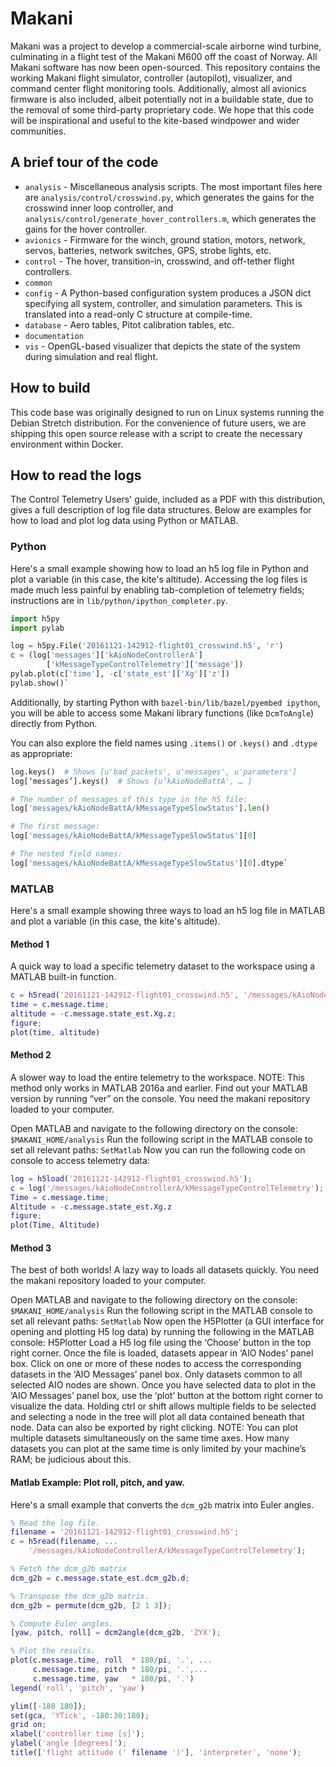 # Makani

Makani was a project to develop a commercial-scale airborne wind turbine, culminating in
a flight test of the Makani M600 off the coast of Norway. All Makani software has now been
open-sourced. This repository contains the working Makani flight simulator, controller (autopilot),
visualizer, and command center flight monitoring tools. Additionally, almost all avionics firmware
is also included, albeit potentially not in a buildable state, due to the removal of some
third-party proprietary code. We hope that this code will be inspirational and useful to the
kite-based windpower and wider communities.

## A brief tour of the code

 * `analysis` - Miscellaneous analysis scripts. The most important files here
   are `analysis/control/crosswind.py`, which generates the gains for the
   crosswind inner loop controller, and
   `analysis/control/generate_hover_controllers.m`, which generates the gains
   for the hover controller.
 * `avionics` - Firmware for the winch, ground station, motors, network, servos, batteries,
   network switches, GPS, strobe lights, etc.
 * `control` - The hover, transition-in, crosswind, and off-tether flight controllers.
 * `common`
 * `config` - A Python-based configuration system produces a JSON dict
   specifying all system, controller, and simulation parameters. This is
   translated into a read-only C structure at compile-time.
 * `database` - Aero tables, Pitot calibration tables, etc.
 * `documentation`
 * `vis` - OpenGL-based visualizer that depicts the state of the system during
   simulation and real flight.

## How to build

This code base was originally designed to run on Linux systems running the Debian Stretch
distribution. For the convenience of future users, we are shipping this open source release
with a script to create the necessary environment within Docker.

## How to read the logs

The Control Telemetry Users' guide, included as a PDF with this distribution, gives a full
description of log file data structures. Below are examples for how to load and plot log data
using Python or MATLAB.

### Python
Here's a small example showing how to load an h5 log file in Python and plot a variable (in this case, the kite's altitude). Accessing the log files is made much less painful by enabling tab-completion of telemetry fields; instructions are in `lib/python/ipython_completer.py`.

```python
import h5py
import pylab

log = h5py.File('20161121-142912-flight01_crosswind.h5', 'r')
c = (log['messages']['kAioNodeControllerA']
        ['kMessageTypeControlTelemetry']['message'])
pylab.plot(c['time'], -c['state_est']['Xg']['z'])
pylab.show()`
```

Additionally, by starting Python with `bazel-bin/lib/bazel/pyembed ipython`, you will be able to access some Makani library functions (like `DcmToAngle`) directly from Python.

You can also explore the field names using `.items()` or `.keys()` and `.dtype` as appropriate:

```python
log.keys()  # Shows [u'bad_packets', u'messages', u'parameters']
log[‘messages’].keys()  # Shows [u’kAioNodeBattA', … ]

# The number of messages of this type in the h5 file:
log['messages/kAioNodeBattA/kMessageTypeSlowStatus'].len()

# The first message:
log['messages/kAioNodeBattA/kMessageTypeSlowStatus'][0]

# The nested field names:
log['messages/kAioNodeBattA/kMessageTypeSlowStatus'][0].dtype`
```

### MATLAB
Here's a small example showing three ways to load an h5 log file in MATLAB and plot a variable (in this case, the kite's altitude).

#### Method 1
A quick way to load a specific telemetry dataset to the workspace using a MATLAB built-in function.

```matlab
c = h5read('20161121-142912-flight01_crosswind.h5', '/messages/kAioNodeControllerA/kMessageTypeControlTelemetry');
time = c.message.time;
altitude = -c.message.state_est.Xg.z;
figure;
plot(time, altitude)
```

#### Method 2
A slower way to load the entire telemetry to the workspace. NOTE: This method only works in MATLAB 2016a and earlier. Find out your MATLAB version by running “ver” on the console. You need the makani repository loaded to your computer.

Open MATLAB and navigate to the following directory on the console:
```$MAKANI_HOME/analysis```
Run the following script in the MATLAB console to set all relevant paths:
```SetMatlab```
Now you can run the following code on console to access telemetry data:

```matlab
log = h5load('20161121-142912-flight01_crosswind.h5');
c = log('/messages/kAioNodeControllerA/kMessageTypeControlTelemetry');
Time = c.message.time;
Altitude = -c.message.state_est.Xg.z
figure;
plot(Time, Altitude)
```

#### Method 3
The best of both worlds! A lazy way to loads all datasets quickly. You need the makani repository loaded to your computer.

Open MATLAB and navigate to the following directory on the console:
```$MAKANI_HOME/analysis```
Run the following script in the MATLAB console to set all relevant paths:
```SetMatlab```
Now open the H5Plotter (a GUI interface for opening and plotting H5 log data) by running the following in the MATLAB console:
H5Plotter
Load a H5 log file using the ‘Choose’ button in the top right corner.
Once the file is loaded, datasets appear in ‘AIO Nodes’ panel box. Click on one or more of these nodes to access the corresponding datasets in the ‘AIO Messages’ panel box. Only datasets common to all selected AIO nodes are shown.
Once you have selected data to plot in the ‘AIO Messages’ panel box, use the ‘plot’ button at the bottom right corner to visualize the data. Holding ctrl or shift allows multiple fields to be selected and selecting a node in the tree will plot all data contained beneath that node. Data can also be exported by right clicking.
NOTE: You can plot multiple datasets simultaneously on the same time axes. How many datasets you can plot at the same time is only limited by your machine’s RAM; be judicious about this.

#### Matlab Example: Plot roll, pitch, and yaw.
Here's a small example that converts the `dcm_g2b` matrix into Euler angles.

```matlab
% Read the log file.
filename = '20161121-142912-flight01_crosswind.h5';
c = h5read(filename, ...
    '/messages/kAioNodeControllerA/kMessageTypeControlTelemetry');

% Fetch the dcm_g2b matrix 
dcm_g2b = c.message.state_est.dcm_g2b.d;

% Transpose the dcm_g2b matrix.
dcm_g2b = permute(dcm_g2b, [2 1 3]);

% Compute Euler angles.
[yaw, pitch, roll] = dcm2angle(dcm_g2b, 'ZYX');

% Plot the results.
plot(c.message.time, roll  * 180/pi, '.', ...
     c.message.time, pitch * 180/pi, '.',...
     c.message.time, yaw   * 180/pi, '.')
legend('roll', 'pitch', 'yaw')

ylim([-180 180]);
set(gca, 'YTick', -180:30:180);
grid on;
xlabel('controller time [s]');
ylabel('angle [degrees]');
title(['flight attitude (' filename ')'], 'interpreter', 'none');
```
